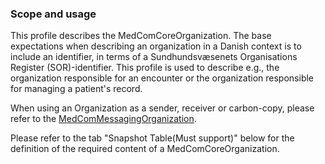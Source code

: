 ### Scope and usage 

This profile describes the MedComCoreOrganization. The base expectations when describing an organization in a Danish context is to include an identifier, in terms of a Sundhundsvæsenets Organisations Register (SOR)-identifier. This profile is used to describe e.g., the organization responsible for an encounter or the organization responsible for managing a patient's record.

When using an Organization as a sender, receiver or carbon-copy, please refer to the [MedComMessagingOrganization](https://build.fhir.org/ig/medcomdk/dk-medcom-messaging/StructureDefinition-medcom-messaging-organization.html). 

Please refer to the tab "Snapshot Table(Must support)" below for the definition of the required content of a MedComCoreOrganization.